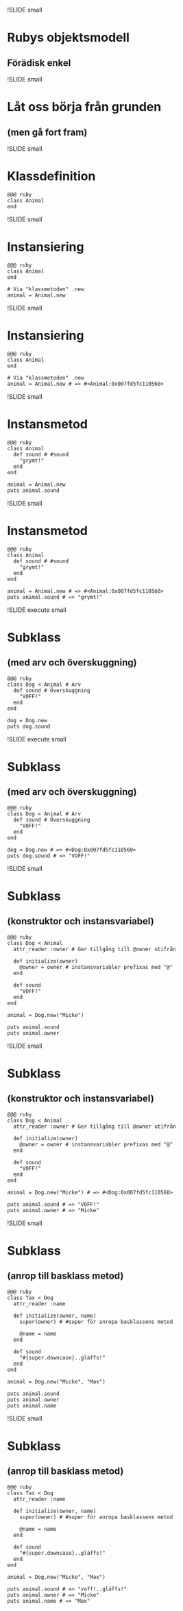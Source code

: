 !SLIDE small
# Rubys objektsmodell
## Förädisk enkel

!SLIDE small
# Låt oss börja från grunden
## (men gå fort fram)

!SLIDE small
# Klassdefinition
    @@@ ruby
    class Animal
    end

!SLIDE small
# Instansiering
    @@@ ruby
    class Animal
    end

    # Via "klassmetoden" .new
    animal = Animal.new

!SLIDE small
# Instansiering
    @@@ ruby
    class Animal
    end

    # Via "klassmetoden" .new
    animal = Animal.new # => #<Animal:0x007fd5fc110560>

!SLIDE small
# Instansmetod
    @@@ ruby
    class Animal
      def sound # #sound
        "grymt!"
      end
    end

    animal = Animal.new
    puts animal.sound

!SLIDE small
# Instansmetod
    @@@ ruby
    class Animal
      def sound # #sound
        "grymt!"
      end
    end

    animal = Animal.new # => #<Animal:0x007fd5fc110560>
    puts animal.sound # => "grymt!"

!SLIDE execute small
# Subklass
## (med arv och överskuggning)
    @@@ ruby
    class Dog < Animal # Arv
      def sound # Överskuggning
        "VOFF!"
      end
    end

    dog = Dog.new
    puts dog.sound

!SLIDE execute small
# Subklass
## (med arv och överskuggning)
    @@@ ruby
    class Dog < Animal # Arv
      def sound # Överskuggning
        "VOFF!"
      end
    end

    dog = Dog.new # => #<Dog:0x007fd5fc110560>
    puts dog.sound # => "VOFF!"

!SLIDE small
# Subklass
## (konstruktor och instansvariabel)
    @@@ ruby
    class Dog < Animal
      attr_reader :owner # Ger tillgång till @owner utifrån

      def initialize(owner)
        @owner = owner # instansvariabler prefixas med "@"
      end

      def sound
        "VOFF!"
      end
    end

    animal = Dog.new("Micke")

    puts animal.sound
    puts animal.owner

!SLIDE small
# Subklass
## (konstruktor och instansvariabel)
    @@@ ruby
    class Dog < Animal
      attr_reader :owner # Ger tillgång till @owner utifrån

      def initialize(owner)
        @owner = owner # instansvariabler prefixas med "@"
      end

      def sound
        "VOFF!"
      end
    end

    animal = Dog.new("Micke") # => #<Dog:0x007fd5fc110560>

    puts animal.sound # => "VOFF!"
    puts animal.owner # => "Micke"

!SLIDE small
# Subklass
## (anrop till basklass metod)
    @@@ ruby
    class Tax < Dog
      attr_reader :name

      def initialize(owner, name)
        super(owner) # #super för anropa basklassens metod

        @name = name
      end

      def sound
        "#{super.downcase}..gläffs!"
      end
    end

    animal = Dog.new("Micke", "Max")

    puts animal.sound
    puts animal.owner
    puts animal.name

!SLIDE small
# Subklass
## (anrop till basklass metod)
    @@@ ruby
    class Tax < Dog
      attr_reader :name

      def initialize(owner, name)
        super(owner) # #super för anropa basklassens metod

        @name = name
      end

      def sound
        "#{super.downcase}..gläffs!"
      end
    end

    animal = Dog.new("Micke", "Max")

    puts animal.sound # => "voff!..gläffs!"
    puts animal.owner # => "Micke"
    puts animal.name # => "Max"
